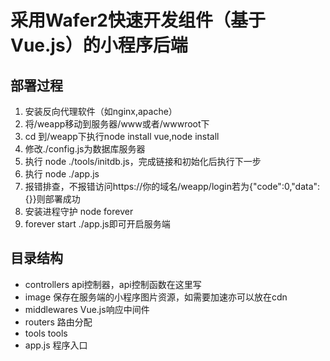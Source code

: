 # 采用Wafer2快速开发组件（基于Vue.js）的小程序后端
## 部署过程
1. 安装反向代理软件（如nginx,apache）
1. 将/weapp移动到服务器/www或者/wwwroot下
1. cd 到/weapp下执行node install vue,node install
1. 修改./config.js为数据库服务器
1. 执行 node ./tools/initdb.js，完成链接和初始化后执行下一步
1. 执行 node ./app.js
1. 报错排查，不报错访问https://你的域名/weapp/login若为{"code":0,"data":{}}则部署成功
1. 安装进程守护 node forever
1. forever start ./app.js即可开启服务端

## 目录结构
* controllers   api控制器，api控制函数在这里写
* image  保存在服务端的小程序图片资源，如需要加速亦可以放在cdn
* middlewares Vue.js响应中间件
* routers  路由分配
* tools tools
* app.js 程序入口